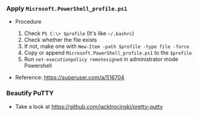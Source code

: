 ### Apply `Microsoft.PowerShell_profile.ps1`
- Procedure
  1. Check `PS C:\> $profile` (It's like `~/.bashrc`)
  1. Check whether the file exists
  1. If not, make one with `New-Item -path $profile -type file -force`
  1. Copy or append `Microsoft.PowerShell_profile.ps1` to the `$profile`
  1. Run `set-executionpolicy remotesigned` in administrator mode Powershell

- Reference: https://superuser.com/a/516704

### Beautify PuTTY
- Take a look at https://github.com/jacktrocinski/pretty-putty 
